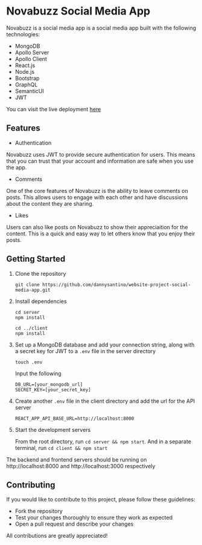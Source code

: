 # Novabuzz Social Media App

Novabuzz is a social media app is a social media app built with the following technologies:

- MongoDB
- Apollo Server
- Apollo Client
- React.js
- Node.js
- Bootstrap
- GraphQL
- SemanticUI
- JWT

You can visit the live deployment [here](https://novasocial.netlify.app)

## Features

- Authentication

Novabuzz uses JWT to provide secure authentication for users. This means that you can trust that your account and information are safe when you use the app.

- Comments

One of the core features of Novabuzz is the ability to leave comments on posts. This allows users to engage with each other and have discussions about the content they are sharing.

- Likes

Users can also like posts on Novabuzz to show their appreciaition for the content. This is a quick and easy way to let others know that you enjoy their posts.

## Getting Started

1. Clone the repository

    `git clone https://github.com/dannysantino/website-project-social-media-app.git`

2. Install dependencies

    ```
    cd server
    npm install

    cd ../client
    npm install
    ```

3. Set up a MongoDB database and add your connection string, along with a secret key for JWT to a `.env` file in the server directory

    `touch .env`
    
    Input the following
    ```
    DB_URL=[your_mongodb_url]
    SECRET_KEY=[your_secret_key]
    ```

4. Create another `.env` file in the client directory and add the url for the API server

    `REACT_APP_API_BASE_URL=http://localhost:8000`

5. Start the development servers

    From the root directory, run `cd server && npm start`. And in a separate terminal, run `cd client && npm start`

The backend and frontend servers should be running on http://localhost:8000 and http://localhost:3000 respectively

## Contributing

If you would like to contribute to this project, please follow these guidelines:
- Fork the repository
- Test your changes thoroughly to ensure they work as expected
- Open a pull request and describe your changes

All contributions are greatly appreciated!
